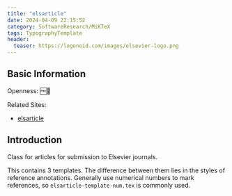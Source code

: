 ```yaml
---
title: "elsarticle"
date: 2024-04-09 22:15:52
category: SoftwareResearch/MiKTeX
tags: TypographyTemplate
header:
  teaser: https://logonoid.com/images/elsevier-logo.png
---
```


## Basic Information

Openness: 🆓📖

Related Sites:

* [elsarticle](https://miktex.org/packages/elsarticle)

## Introduction

Class for articles for submission to Elsevier journals.

This contains 3 templates. The difference between them lies in the styles of reference annotations. Generally use numerical numbers to mark references, so `elsarticle-template-num.tex` is commonly used.
